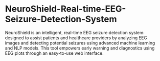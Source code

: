 # NeuroShield-Real-time-EEG-Seizure-Detection-System
NeuroShield is an intelligent, real-time EEG seizure detection system designed to assist patients and healthcare providers by analyzing EEG images and detecting potential seizures using advanced machine learning and NLP models. This tool empowers early warning and diagnostics using EEG plots through an easy-to-use web interface.
